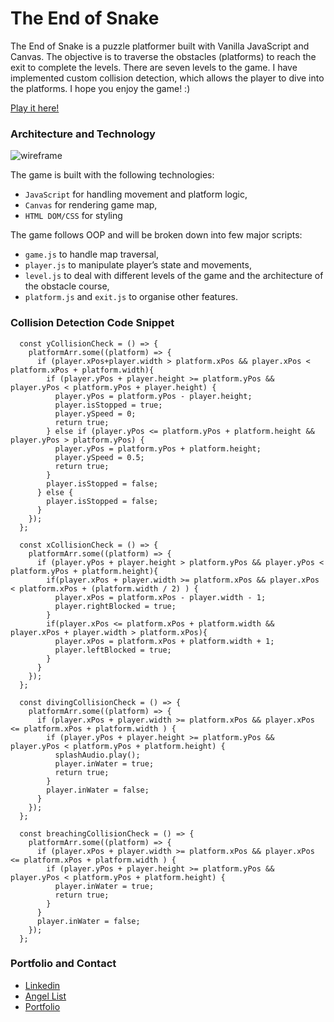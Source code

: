 # The End of Snake

The End of Snake is a puzzle platformer built with Vanilla JavaScript and Canvas. The objective is to traverse the obstacles (platforms) to reach the exit to complete the levels. There are seven levels to the game. I have implemented custom collision detection, which allows the player to dive into the platforms. I hope you enjoy the game! :)

[Play it here!](http://muhammed-imtiyaz.com/the-end-of-snake/)

### Architecture and Technology

![wireframe](/app/assets/images/wireframe.png)

The game is built with the following technologies:

- `JavaScript` for handling movement and platform logic,
- `Canvas` for rendering game map,
- `HTML DOM/CSS` for styling

The game follows OOP and will be broken down into few major scripts:

- `game.js` to handle map traversal,
- `player.js` to manipulate player’s state and movements,
- `level.js` to deal with different levels of the game and the architecture of the obstacle course,
- `platform.js` and `exit.js` to organise other features.

### Collision Detection Code Snippet

```JS
  const yCollisionCheck = () => {
    platformArr.some((platform) => {
      if (player.xPos+player.width > platform.xPos && player.xPos < platform.xPos + platform.width){
        if (player.yPos + player.height >= platform.yPos && player.yPos < platform.yPos + player.height) {
          player.yPos = platform.yPos - player.height;
          player.isStopped = true;
          player.ySpeed = 0;
          return true;
        } else if (player.yPos <= platform.yPos + platform.height && player.yPos > platform.yPos) {
          player.yPos = platform.yPos + platform.height;
          player.ySpeed = 0.5;
          return true;
        }
        player.isStopped = false;
      } else {
        player.isStopped = false;
      }
    });
  };

  const xCollisionCheck = () => {
    platformArr.some((platform) => {
      if (player.yPos + player.height > platform.yPos && player.yPos < platform.yPos + platform.height){
        if(player.xPos + player.width >= platform.xPos && player.xPos < platform.xPos + (platform.width / 2) ) {
          player.xPos = platform.xPos - player.width - 1;
          player.rightBlocked = true;
        }
        if(player.xPos <= platform.xPos + platform.width && player.xPos + player.width > platform.xPos){
          player.xPos = platform.xPos + platform.width + 1;
          player.leftBlocked = true;
        }
      }
    });
  };

  const divingCollisionCheck = () => {
    platformArr.some((platform) => {
      if (player.xPos + player.width >= platform.xPos && player.xPos <= platform.xPos + platform.width ) {
        if (player.yPos + player.height >= platform.yPos && player.yPos < platform.yPos + platform.height) {
          splashAudio.play();
          player.inWater = true;
          return true;
        }
        player.inWater = false;
      }
    });
  };

  const breachingCollisionCheck = () => {
    platformArr.some((platform) => {
      if (player.xPos + player.width >= platform.xPos && player.xPos <= platform.xPos + platform.width ) {
        if (player.yPos + player.height >= platform.yPos && player.yPos < platform.yPos + platform.height) {
          player.inWater = true;
          return true;
        }
      }
      player.inWater = false;
    });
  };
```

### Portfolio and Contact
- [Linkedin](https://www.linkedin.com/in/muhammed-imtiyaz)
- [Angel List](https://angel.co/muhammed-imtiyaz)
- [Portfolio](http://muhammed-imtiyaz.com)